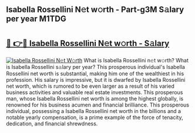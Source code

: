 ## Isabella Rossellini N𝚎t w𝚘rth - Part-g3M S𝚊lary per year M1TDG

# <h2><a href="http://gc4mtx.nevu.top/?p=Isabella+Rossellini">🔗 👉🔴 Isabella Rossellini N𝚎t w𝚘rth - S𝚊lary</a></h2>

[![Isabella Rossellini N𝚎t W𝚘rth](https://i.imgur.com/Oavwk0R.jpeg)](http://gc4mtx.nevu.top/?p=Isabella+Rossellini)
What is Isabella Rossellini n𝚎t w𝚘rth? What is Isabella Rossellini s𝚊lary per year?
This prosperous individual's Isabella Rossellini net worth is substantial, making him one of the wealthiest in his profession. His salary is impressive, but it is dwarfed by Isabella Rossellini net worth, which is rumored to be even larger as a result of his varied business activities and valuable real estate investments. This prosperous man, whose Isabella Rossellini net worth is among the highest globally, is renowned for his business acumen and financial brilliance. This prosperous individual, possessing a Isabella Rossellini net worth in the billions and a notable yearly compensation, is a prime example of the force of tenacity, dedication, and financial shrewdness.
